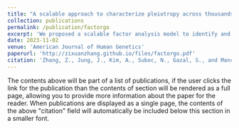 ```yaml
---
title: "A scalable approach to characterize pleiotropy across thousands of human diseases and complex traits using GWAS summary statistics"
collection: publications
permalink: /publication/factorgo
excerpt: 'We proposed a scalable factor analysis model to identify and characterize pleiotropic components using biobank GWAS summary data.'
date: 2023-11-02
venue: 'American Journal of Human Genetics'
paperurl: 'http://zixuanzhang.github.io/files/factorgo.pdf'
citation: 'Zhang, Z., Jung, J., Kim, A., Suboc, N., Gazal, S., and Mancuso, N. (2023). A scalable approach to characterize pleiotropy across thousands of human diseases and complex traits using GWAS summary statistics. Am. J. Hum. Genet. 110, 1863–1874.'
---
```


The contents above will be part of a list of publications, if the user clicks the link for the publication than the contents of section will be rendered as a full page, allowing you to provide more information about the paper for the reader. When publications are displayed as a single page, the contents of the above "citation" field will automatically be included below this section in a smaller font.